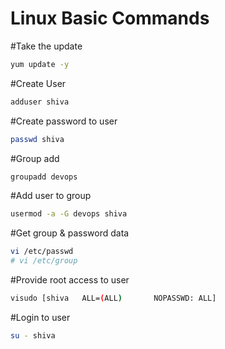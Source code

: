 # Linux Basic Commands

#Take the update
```sh
yum update -y
```
#Create User
```sh
adduser shiva
```
#Create password to user
```sh
passwd shiva
```
#Group add
```sh 
groupadd devops
```
#Add user to group
```sh
usermod -a -G devops shiva
```
#Get group & password data  
```sh
vi /etc/passwd
# vi /etc/group
```
#Provide root access to user
```sh
visudo [shiva   ALL=(ALL)       NOPASSWD: ALL]
```
#Login to user
```sh
su - shiva
```
